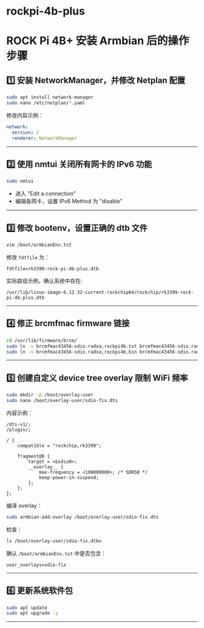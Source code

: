 # rockpi-4b-plus

# ROCK Pi 4B+ 安装 Armbian 后的操作步骤

## 1️⃣ 安装 NetworkManager，并修改 Netplan 配置

```bash
sudo apt install network-manager
sudo nano /etc/netplan/*.yaml
````

修改内容示例：

```yaml
network:
  version: 2
  renderer: NetworkManager
```

---

## 2️⃣ 使用 nmtui 关闭所有网卡的 IPv6 功能

```bash
sudo nmtui
```

* 进入 "Edit a connection"
* 编辑各网卡，设置 IPv6 Method 为 "disable"

---

## 3️⃣ 修改 bootenv，设置正确的 dtb 文件

```bash
vim /boot/armbianEnv.txt
```

修改 `fdtfile` 为：

```text
fdtfile=rk3399-rock-pi-4b-plus.dtb
```

实际路径示例，确认系统中存在:

```text
/usr/lib/linux-image-6.12.32-current-rockchip64/rockchip/rk3399-rock-pi-4b-plus.dtb
```

---

## 4️⃣ 修正 brcmfmac firmware 链接

```bash
cd /usr/lib/firmware/brcm/
sudo ln -s brcmfmac43456-sdio.radxa,rockpi4b.txt brcmfmac43456-sdio.radxa,rockpi4b-plus.txt
sudo ln -s brcmfmac43456-sdio.radxa,rockpi4b.bin brcmfmac43456-sdio.radxa,rockpi4b-plus.bin
```

---

## 5️⃣ 创建自定义 device tree overlay 限制 WiFi 频率

```bash
sudo mkdir -p /boot/overlay-user
sudo nano /boot/overlay-user/sdio-fix.dts
```

内容示例：

```dts
/dts-v1/;
/plugin/;

/ {
    compatible = "rockchip,rk3399";

    fragment@0 {
        target = <&sdio0>;
        __overlay__ {
            max-frequency = <100000000>; /* SDR50 */
            keep-power-in-suspend;
        };
    };
};
```

编译 overlay：

```bash
sudo armbian-add-overlay /boot/overlay-user/sdio-fix.dts
```

检查：

```bash
ls /boot/overlay-user/sdio-fix.dtbo
```

确认 `/boot/armbianEnv.txt` 中是否包含：

```text
user_overlays=sdio-fix
```

---

## 6️⃣ 更新系统软件包

```bash
sudo apt update
sudo apt upgrade -y
```

---

```
